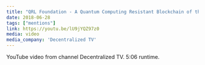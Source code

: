 ```yaml
---
title: "QRL Foundation - A Quantum Computing Resistant Blockchain of the Future?"
date: 2018-06-28
tags: ["mentions"]
link: https://youtu.be/lU9jYQZ97z0
media: video
media_company: 'Decentralized TV'
---
```


YouTube video from channel Decentralized TV. 5:06 runtime.
